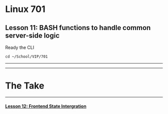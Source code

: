 # Linux 701
## Lesson 11: BASH functions to handle common server-side logic

Ready the CLI

```console
cd ~/School/VIP/701
```
___


___

# The Take

___

#### [Lesson 12: Frontend State Intergration](https://github.com/inkVerb/vip/blob/master/701/Lesson-12.md)